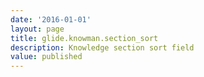 ```yaml
---
date: '2016-01-01'
layout: page
title: glide.knowman.section_sort
description: Knowledge section sort field
value: published
---
```

